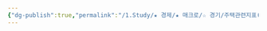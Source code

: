 ```yaml
---
{"dg-publish":true,"permalink":"/1.Study/★ 경제/★ 매크로/☆ 경기/주택관련지표(기존주택판매,주택착공승인)/NAHB 주택시장지수/","created":"2025-02-19T17:14:09.368+09:00","updated":"2025-06-03T20:07:19.699+09:00"}
---
```


